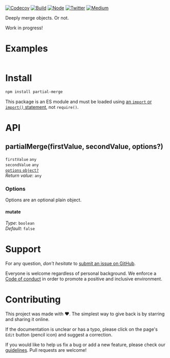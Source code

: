 [![Codecov](https://img.shields.io/codecov/c/github/ehmicky/partial-merge.svg?label=tested&logo=codecov)](https://codecov.io/gh/ehmicky/partial-merge)
[![Build](https://github.com/ehmicky/partial-merge/workflows/Build/badge.svg)](https://github.com/ehmicky/partial-merge/actions)
[![Node](https://img.shields.io/node/v/partial-merge.svg?logo=node.js)](https://www.npmjs.com/package/partial-merge)
[![Twitter](https://img.shields.io/badge/%E2%80%8B-twitter-4cc61e.svg?logo=twitter)](https://twitter.com/intent/follow?screen_name=ehmicky)
[![Medium](https://img.shields.io/badge/%E2%80%8B-medium-4cc61e.svg?logo=medium)](https://medium.com/@ehmicky)

Deeply merge objects. Or not.

Work in progress!

# Examples

```js

```

# Install

```bash
npm install partial-merge
```

This package is an ES module and must be loaded using
[an `import` or `import()` statement](https://gist.github.com/sindresorhus/a39789f98801d908bbc7ff3ecc99d99c),
not `require()`.

# API

## partialMerge(firstValue, secondValue, options?)

`firstValue` `any`\
`secondValue` `any`\
[`options` `object?`](#options)\
_Return value_: `any`

### Options

Options are an optional plain object.

#### mutate

_Type_: `boolean`\
_Default_: `false`

# Support

For any question, _don't hesitate_ to [submit an issue on GitHub](../../issues).

Everyone is welcome regardless of personal background. We enforce a
[Code of conduct](CODE_OF_CONDUCT.md) in order to promote a positive and
inclusive environment.

# Contributing

This project was made with ❤️. The simplest way to give back is by starring and
sharing it online.

If the documentation is unclear or has a typo, please click on the page's `Edit`
button (pencil icon) and suggest a correction.

If you would like to help us fix a bug or add a new feature, please check our
[guidelines](CONTRIBUTING.md). Pull requests are welcome!

<!-- Thanks go to our wonderful contributors: -->

<!-- ALL-CONTRIBUTORS-LIST:START -->
<!-- prettier-ignore -->
<!--
<table><tr><td align="center"><a href="https://twitter.com/ehmicky"><img src="https://avatars2.githubusercontent.com/u/8136211?v=4" width="100px;" alt="ehmicky"/><br /><sub><b>ehmicky</b></sub></a><br /><a href="https://github.com/ehmicky/partial-merge/commits?author=ehmicky" title="Code">💻</a> <a href="#design-ehmicky" title="Design">🎨</a> <a href="#ideas-ehmicky" title="Ideas, Planning, & Feedback">🤔</a> <a href="https://github.com/ehmicky/partial-merge/commits?author=ehmicky" title="Documentation">📖</a></td></tr></table>
 -->
<!-- ALL-CONTRIBUTORS-LIST:END -->
